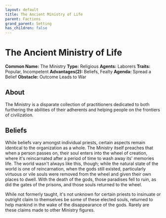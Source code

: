 ```yaml
---
layout: default
title: The Ancient Ministry of Life
parent: Factions
grand_parent: Setting
has_children: false
---
```


# The Ancient Ministry of Life

**Common Name:** The Ministry
**Type:** Religious
**Agents:** Laborers
**Traits:** Popular, Incompetent
**Advantages(2):** Beliefs, Fealty
**Agenda:** Spread a Belief
**Obstacle:** Outcome Leads to War

## About
The Ministry is a disparate collection of practitioners dedicated to both furthering the abilities of their adherents and helping people on the frontiers of civilization.

## Beliefs
While beliefs vary amongst individual priests, certain aspects remain identical to the organization as a whole. The Ministry itself preaches that when a person passes on, their soul enters into the wheel of creation, where it's reincarnated after a period of time to wash away its' memories life. The world wasn't always like this, though; while the natural state of the world is one of reincarnation, when the gods still existed, particularly virtuous or vile souls were removed from the wheel and given their own places to dwell. With the death of the gods, those paradises fell to ruin, as did the gates of the prisons, and those souls returned to the wheel.

While not formerly taught, it's not unknown for certain priests to insinuate or outright claim to themselves be some of these elected souls, returned to help mankind in the wake of the disappearance of the gods. Rarely are these claims made to other Ministry figures.
